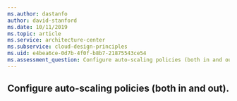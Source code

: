 ```yaml
---
ms.author: dastanfo
author: david-stanford
ms.date: 10/11/2019
ms.topic: article
ms.service: architecture-center
ms.subservice: cloud-design-principles
ms.uid: e4bea6ce-0d7b-4f0f-b8b7-21875543ce54
ms.assessment_question: Configure auto-scaling policies (both in and out).
---
```

## Configure auto-scaling policies (both in and out).


